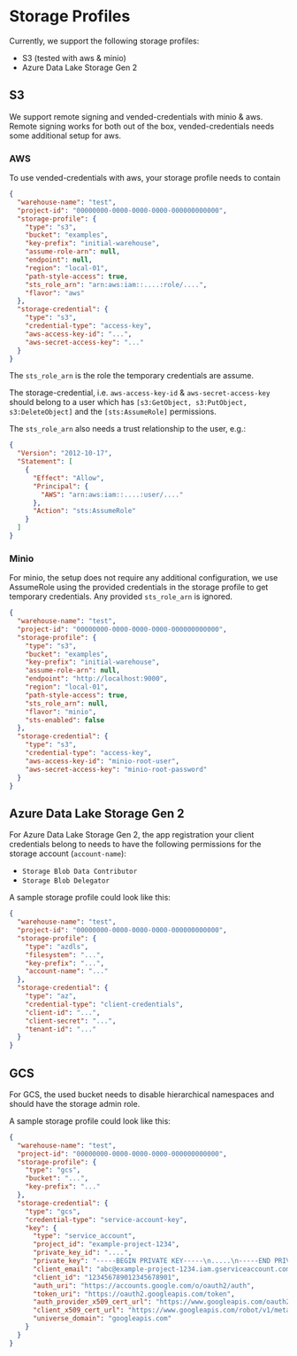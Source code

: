 # Storage Profiles

Currently, we support the following storage profiles:

- S3 (tested with aws & minio)
- Azure Data Lake Storage Gen 2

## S3

We support remote signing and vended-credentials with minio & aws. Remote signing works for both out of the box, vended-credentials needs some additional setup for aws.

### AWS

To use vended-credentials with aws, your storage profile needs to contain

```json
{
  "warehouse-name": "test",
  "project-id": "00000000-0000-0000-0000-000000000000",
  "storage-profile": {
    "type": "s3",
    "bucket": "examples",
    "key-prefix": "initial-warehouse",
    "assume-role-arn": null,
    "endpoint": null,
    "region": "local-01",
    "path-style-access": true,
    "sts_role_arn": "arn:aws:iam::....:role/....",
    "flavor": "aws"
  },
  "storage-credential": {
    "type": "s3",
    "credential-type": "access-key",
    "aws-access-key-id": "...",
    "aws-secret-access-key": "..."
  }
}
```

The `sts_role_arn` is the role the temporary credentials are assume.

The storage-credential, i.e. `aws-access-key-id` & `aws-secret-access-key` should belong to a user which has `[s3:GetObject, s3:PutObject, s3:DeleteObject]` and the `[sts:AssumeRole]` permissions.

The `sts_role_arn` also needs a trust relationship to the user, e.g.:

```json
{
  "Version": "2012-10-17",
  "Statement": [
    {
      "Effect": "Allow",
      "Principal": {
        "AWS": "arn:aws:iam::....:user/...."
      },
      "Action": "sts:AssumeRole"
    }
  ]
}
```

### Minio

For minio, the setup does not require any additional configuration, we use AssumeRole using the provided credentials in the storage profile to get temporary credentials. Any provided `sts_role_arn` is ignored.

```json
{
  "warehouse-name": "test",
  "project-id": "00000000-0000-0000-0000-000000000000",
  "storage-profile": {
    "type": "s3",
    "bucket": "examples",
    "key-prefix": "initial-warehouse",
    "assume-role-arn": null,
    "endpoint": "http://localhost:9000",
    "region": "local-01",
    "path-style-access": true,
    "sts_role_arn": null,
    "flavor": "minio",
    "sts-enabled": false
  },
  "storage-credential": {
    "type": "s3",
    "credential-type": "access-key",
    "aws-access-key-id": "minio-root-user",
    "aws-secret-access-key": "minio-root-password"
  }
}
```

## Azure Data Lake Storage Gen 2

For Azure Data Lake Storage Gen 2, the app registration your client credentials belong to needs to have the following permissions for the storage account (`account-name`):

- `Storage Blob Data Contributor`
- `Storage Blob Delegator`

A sample storage profile could look like this:

```json
{
  "warehouse-name": "test",
  "project-id": "00000000-0000-0000-0000-000000000000",
  "storage-profile": {
    "type": "azdls",
    "filesystem": "...",
    "key-prefix": "...",
    "account-name": "..."
  },
  "storage-credential": {
    "type": "az",
    "credential-type": "client-credentials",
    "client-id": "...",
    "client-secret": "...",
    "tenant-id": "..."
  }
}
```


## GCS

For GCS, the used bucket needs to disable hierarchical namespaces and should have the storage admin role.

A sample storage profile could look like this:

```json
{
  "warehouse-name": "test",
  "project-id": "00000000-0000-0000-0000-000000000000",
  "storage-profile": {
    "type": "gcs",
    "bucket": "...",
    "key-prefix": "..."
  },
  "storage-credential": {
    "type": "gcs",
    "credential-type": "service-account-key",
    "key": {
      "type": "service_account",
      "project_id": "example-project-1234",
      "private_key_id": "....",
      "private_key": "-----BEGIN PRIVATE KEY-----\n.....\n-----END PRIVATE KEY-----\n",
      "client_email": "abc@example-project-1234.iam.gserviceaccount.com",
      "client_id": "123456789012345678901",
      "auth_uri": "https://accounts.google.com/o/oauth2/auth",
      "token_uri": "https://oauth2.googleapis.com/token",
      "auth_provider_x509_cert_url": "https://www.googleapis.com/oauth2/v1/certs",
      "client_x509_cert_url": "https://www.googleapis.com/robot/v1/metadata/x509/abc%example-project-1234.iam.gserviceaccount.com",
      "universe_domain": "googleapis.com"
    }
  }
}
```